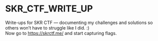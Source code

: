# SKR_CTF_WRITE_UP
Write-ups for SKR CTF — documenting my challenges and solutions so others won’t have to struggle like I did. :)  
Now go to https://skrctf.me/ and start capturing flags.

